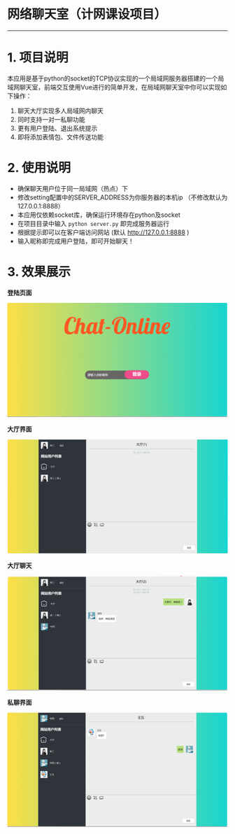 # 网络聊天室（计网课设项目）

___

# 1. 项目说明

​	本应用是基于python的socket的TCP协议实现的一个局域网服务器搭建的一个局域网聊天室，前端交互使用Vue进行的简单开发，在局域网聊天室中你可以实现如下操作：

1. 聊天大厅实现多人局域网内聊天
2. 同时支持一对一私聊功能
3. 更有用户登陆、退出系统提示
4. 即将添加表情包、文件传送功能



# 2. 使用说明

- 确保聊天用户位于同一局域网（热点）下
- 修改setting配置中的SERVER_ADDRESS为你服务器的本机ip
  （不修改默认为127.0.0.1:8888）
- 本应用仅依赖socket库，确保运行环境存在python及socket
- 在项目目录中输入 `python server.py` 即完成服务器运行
- 根据提示即可以在客户端访问网站 (默认 http://127.0.0.1:8888 )
- 输入昵称即完成用户登陆，即可开始聊天！



# 3. 效果展示

**登陆页面**

![](./md_pic/登陆截图.png)



**大厅界面**

![](./md_pic/大厅界面.png)



**大厅聊天**

![](.\md_pic\大厅聊天.png)



**私聊界面**

![](.\md_pic\私聊.png)

